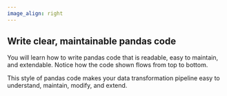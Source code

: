 ```yaml
---
image_align: right
---
```


## Write clear, maintainable pandas code

You will learn how to write pandas code that is readable, easy to maintain, and extendable.
Notice how the code shown flows from top to bottom.

This style of pandas code makes your data transformation pipeline easy to understand, maintain, modify, and extend.

<br>
